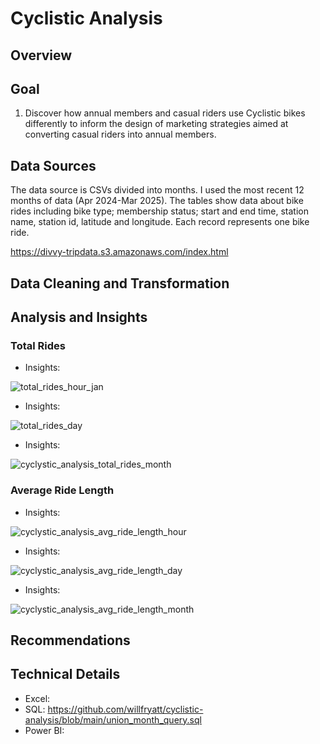 # Cyclistic Analysis
## Overview


## Goal
1. Discover how annual members and casual riders use Cyclistic bikes differently to inform the design of marketing strategies aimed at converting casual riders into
annual members.
## Data Sources
The data source is CSVs divided into months. I used the most recent 12 months of data (Apr 2024-Mar 2025).
The tables show data about bike rides including bike type; membership status; start and end time, station name, station id, latitude and longitude. Each record represents one bike ride.

https://divvy-tripdata.s3.amazonaws.com/index.html
## Data Cleaning and Transformation

## Analysis and Insights
### Total Rides
* Insights:

![total_rides_hour_jan](https://github.com/user-attachments/assets/8bc536b9-69b0-40e2-acbd-baed0e2288fd)
* Insights:

![total_rides_day](https://github.com/user-attachments/assets/d6c58592-dde4-4404-8713-2dacbc3a512a)
* Insights:

![cyclystic_analysis_total_rides_month](https://github.com/user-attachments/assets/9335faea-ed43-49c5-8cae-029b4482223d)

### Average Ride Length
* Insights:

![cyclystic_analysis_avg_ride_length_hour](https://github.com/user-attachments/assets/e02b0efc-4507-47bf-92db-cf6f1d54367c)
* Insights:

![cyclystic_analysis_avg_ride_length_day](https://github.com/user-attachments/assets/ddb059b5-9f95-4c48-959d-a25f3dc53c08)
* Insights:

![cyclystic_analysis_avg_ride_length_month](https://github.com/user-attachments/assets/454fadd9-1d41-4c26-8663-93cc60ba524a)

## Recommendations

## Technical Details
* Excel:
* SQL: https://github.com/willfryatt/cyclistic-analysis/blob/main/union_month_query.sql
* Power BI:
